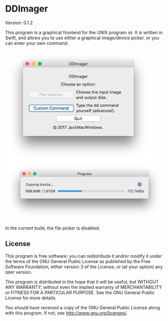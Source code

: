 #  DDImager
Version: 0.1.2

This program is a graphical frontend for the UNIX program `dd`. It is written in Swift, and allows you to use either a graphical image/device picker, or you can enter your own command.

![Image 1](https://github.com/MCJack123/DDImager/raw/master/image1.png)
![Image 2](https://github.com/MCJack123/DDImager/raw/master/image2.png)

In the current build, the file picker is disabled.

## License
This program is free software: you can redistribute it and/or modify
it under the terms of the GNU General Public License as published by
the Free Software Foundation, either version 3 of the License, or
(at your option) any later version.

This program is distributed in the hope that it will be useful,
but WITHOUT ANY WARRANTY; without even the implied warranty of
MERCHANTABILITY or FITNESS FOR A PARTICULAR PURPOSE.  See the
GNU General Public License for more details.

You should have received a copy of the GNU General Public License
along with this program.  If not, see <http://www.gnu.org/licenses/>.
